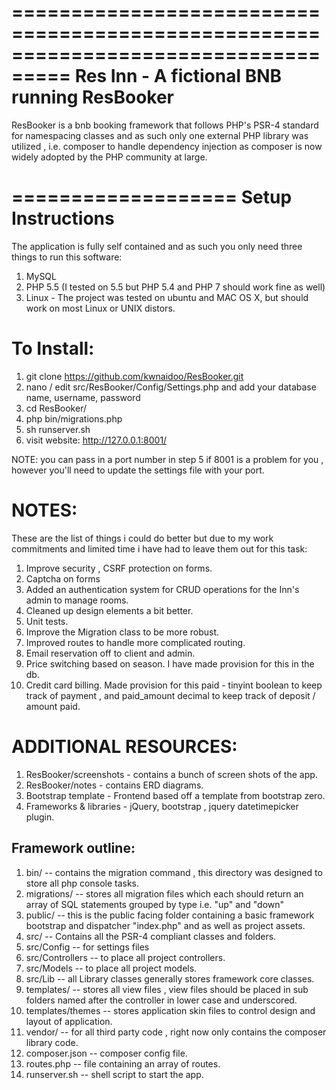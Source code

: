 ===================================================================================
Res Inn - A fictional BNB running ResBooker 
===================================================================================

ResBooker is a bnb booking framework that follows PHP's PSR-4 standard for namespacing classes and as such only one external PHP library was utilized , i.e. composer to handle dependency 
injection as composer is now widely adopted by the PHP community at large.

===================
Setup Instructions
===================

The application is fully self contained and as such you only need three things to run this software:

1. MySQL
2. PHP 5.5 (I tested on 5.5 but PHP 5.4 and PHP 7 should work fine as well)
3. Linux - The project was tested on ubuntu and MAC OS X, but should work on most Linux or UNIX distors.


To Install:
==========

1. git clone https://github.com/kwnaidoo/ResBooker.git
2. nano / edit src/ResBooker/Config/Settings.php and add your database name, username, password 
3. cd ResBooker/
4. php bin/migrations.php 
5. sh runserver.sh
6. visit website: http://127.0.0.1:8001/

NOTE: you can pass in a port number in step 5 if 8001 is a problem for you , however you'll need to update the settings file with your port.


NOTES:
==========

These are the list of things i could do better but due to my work commitments and limited time i have had to leave them out for this task:

1. Improve security , CSRF protection on forms.
2. Captcha on forms
3. Added an authentication system for CRUD operations for the Inn's admin to manage rooms.
4. Cleaned up design elements a bit better.
5. Unit tests.
6. Improve the Migration class to be more robust.
7. Improved routes to handle more complicated routing.
8. Email reservation off to client and admin.
9. Price switching based on season. I have made provision for this in the db.
10. Credit card billing. Made provision for this paid - tinyint boolean to keep track
   of payment , and paid_amount decimal to keep track of deposit / amount paid.


ADDITIONAL RESOURCES:
====================

1. ResBooker/screenshots - contains a bunch of screen shots of the app.
2. ResBooker/notes - contains ERD diagrams.
3. Bootstrap template - Frontend based off a template from bootstrap zero.
4. Frameworks & libraries - jQuery, bootstrap , jquery datetimepicker plugin.

Framework outline:
-----------------

1. bin/ -- contains the migration command , this directory was designed to store all php console tasks.
2. migrations/ -- stores all migration files which each should return an array of SQL statements grouped by type i.e. "up" and "down"
3. public/ -- this is the public facing folder containing a basic framework bootstrap and dispatcher "index.php" and as well as project assets.
4. src/ -- Contains all the PSR-4 compliant classes and folders.
5. src/Config -- for settings files
6. src/Controllers -- to place all project controllers.
7. src/Models -- to place all project models.
8. src/Lib -- all Library classes generally stores framework core classes.
9. templates/ -- stores all view files , view files should be placed in sub folders named after the controller in lower case and underscored.
10. templates/themes -- stores application skin files to control design and layout of application.
11. vendor/  -- for all third party code , right now only contains the composer library code.
12. composer.json -- composer config file.
13. routes.php -- file containing an array of routes.
14. runserver.sh -- shell script to start the app.
